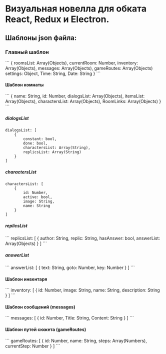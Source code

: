 <h1>Визуальная новелла для обката React, Redux и Electron.</h1>

<h2>Шаблоны json файла:</h2>

<h3>Главный шаблон</h3>
```
{
    roomsList: Array(Objects),
    currentRoom: Number,
    inventory: Array(Objects),
    messages: Array(Objects),
    gameRoutes: Array(Objects) 
    settings: Object,
    Time: String,
    Date: String
}
```

<h4>Шаблон комнаты</h4>
```
{
    name: String,
    id: Number,
    dialogsList: Array(Objects),
    itemsList: Array(Objects),
    charactersList: Array(Objects),
    RoomLinks: Array(Objects)
}
```

<h5>dialogsList</h5>

```
dialogsList: [
    {
        constant: bool,
        done: bool,
        charactersList: Array(String),
        replicsList: Array(String)        
    }
]
```

<h5>charactersList</h5>

```
charactersList: [
    {
        id: Number,
        active: bool,
        image: String,
        name: String
    }
]
```

<h5>replicsList</h5>
```
replicsList: [
    {
        author: String,
        replic: String,
        hasAnswer: bool,
        answerList: Array(Objects)
    }
]
```

<h5>answerList</h5>
```
answerList: [
    {
        text: String,
        goto: Number,
        key: Number
    }
]
```

<h4>Шаблон инвентаря</h4>
```
inventory: [
    {
        id: Number,
        image: String,
        name: String,
        description: String
    } 
]
```

<h4>Шаблон сообщений (messages)</h4>
```
messages: [
    {
        id: Number,
        Title: String,
        Content: String
    }
]
```

<h4>Шаблон путей сюжета (gameRoutes)</h4>
```
gameRoutes: [
    {
        id: Number,
        name: String,
        steps: Array(Numbers),
        currentStep: Number
    }
]
```
